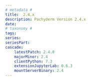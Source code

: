 ```yaml
---
# metadata # 
title:  2.4.x
description: Pachyderm Version 2.4.x 
date: 
# taxonomy #
tags:
series:
seriesPart:
cascade:
    latestPatch: 2.4.0
    majorMinor: 2.4
    clientPython: 7.3
    extensionJupyterLab: 0.6.3
    mountServerBinary: 2.4
---
```

